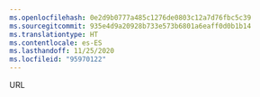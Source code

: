 ```yaml
---
ms.openlocfilehash: 0e2d9b0777a485c1276de0803c12a7d76fbc5c39
ms.sourcegitcommit: 935e4d9a20928b733e573b6801a6eaff0d0b1b14
ms.translationtype: HT
ms.contentlocale: es-ES
ms.lasthandoff: 11/25/2020
ms.locfileid: "95970122"
---
```

URL